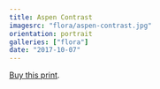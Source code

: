 ```yaml
---
title: Aspen Contrast
imagesrc: "flora/aspen-contrast.jpg"
orientation: portrait
galleries: ["flora"]
date: "2017-10-07"
---
```


[Buy this print](https://weshargrovephotography.square.site/product/aspen-contrast/9).
